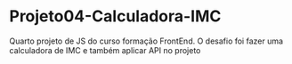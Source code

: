 # Projeto04-Calculadora-IMC
 Quarto projeto de JS do curso formação FrontEnd. O desafio foi fazer uma calculadora de IMC  e também aplicar API no projeto
